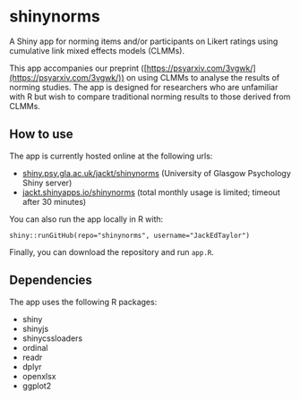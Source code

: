 # shinynorms

A Shiny app for norming items and/or participants on Likert ratings using cumulative link mixed effects models (CLMMs).

This app accompanies our preprint ([https://psyarxiv.com/3vgwk/](https://psyarxiv.com/3vgwk/)) on using CLMMs to analyse the results of norming studies. The app is designed for researchers who are unfamiliar with R but wish to compare traditional norming results to those derived from CLMMs.

## How to use

The app is currently hosted online at the following urls:

* [shiny.psy.gla.ac.uk/jackt/shinynorms](https://shiny.psy.gla.ac.uk/jackt/shinynorms) (University of Glasgow Psychology Shiny server)
* [jackt.shinyapps.io/shinynorms](https://jackt.shinyapps.io/shinynorms/) (total monthly usage is limited; timeout after 30 minutes)

You can also run the app locally in R with:

```
shiny::runGitHub(repo="shinynorms", username="JackEdTaylor")
```

Finally, you can download the repository and run `app.R`.

## Dependencies

The app uses the following R packages:

* shiny
* shinyjs
* shinycssloaders
* ordinal
* readr
* dplyr
* openxlsx
* ggplot2
